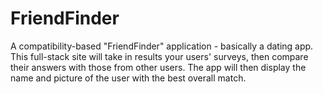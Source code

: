 # FriendFinder
A compatibility-based "FriendFinder" application - basically a dating app. This full-stack site will take in results your users' surveys, then compare their answers with those from other users. The app will then display the name and picture of the user with the best overall match. 
